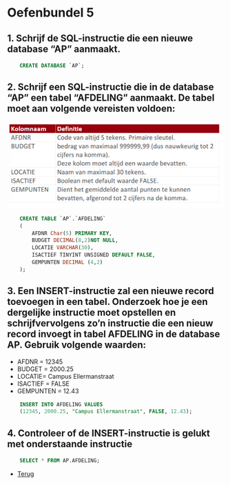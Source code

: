 # Oefenbundel 5

## 1. Schrijf de SQL-instructie die een nieuwe database “AP” aanmaakt.

```sql
    CREATE DATABASE `AP`;
```

## 2. Schrijf een SQL-instructie die in de database “AP” een tabel “AFDELING” aanmaakt. De tabel moet aan volgende vereisten voldoen:

![Deel5_Oef2](/Index/Pictures/Deel2_Oefenbundel5_Oef2.PNG)

```sql
    CREATE TABLE `AP`.`AFDELING`
    (
        AFDNR Char(5) PRIMARY KEY,
        BUDGET DECIMAL(8,2)NOT NULL,
        LOCATIE VARCHAR(30),
        ISACTIEF TINYINT UNSIGNED DEFAULT FALSE,
        GEMPUNTEN DECIMAL (4,2)
    );
```

## 3. Een INSERT-instructie zal een nieuwe record toevoegen in een tabel. Onderzoek hoe je een dergelijke instructie moet opstellen en schrijfvervolgens zo’n instructie die een nieuw record invoegt in tabel AFDELING in de database AP. Gebruik volgende waarden:

- AFDNR = 12345
- BUDGET = 2000.25
- LOCATIE= Campus Ellermanstraat
- ISACTIEF = FALSE
- GEMPUNTEN = 12.43

```sql
    INSERT INTO AFDELING VALUES 
    (12345, 2000.25, "Campus Ellermanstraat", FALSE, 12.43);
```

## 4. Controleer of de INSERT-instructie is gelukt met onderstaande instructie

```sql
    SELECT * FROM AP.AFDELING;
```

- [Terug](/Index/Oefeningen-Databases/Deel2.md)